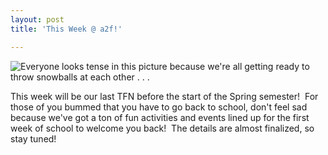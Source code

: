 ```yaml
---
layout: post
title: 'This Week @ a2f!'

---
```


![Everyone looks tense in this picture because we're all getting ready to throw snowballs at each other . . . ](http://farm6.static.flickr.com/5283/5310257929_ece1223e51_z.jpg)

This week will be our last TFN before the start of the Spring semester!  For those of you bummed that you have to go back to school, don't feel sad because we've got a ton of fun activities and events lined up for the first week of school to welcome you back!  The details are almost finalized, so stay tuned!
